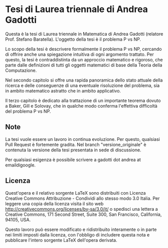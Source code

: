 Tesi di Laurea triennale di Andrea Gadotti
==========================================

Questa è la tesi di Laurea triennale in Matematica di Andrea Gadotti (relatore Prof. Stefano Baratella). L'oggetto della tesi è il problema P vs NP.

Lo scopo della tesi è descrivere formalmente il problema P vs NP, cercando di offrire anche una spiegazione intuitiva di ogni argomento trattato. Per questo, la tesi è contraddistinta da un approccio matematico e rigoroso, che parte dalle definizioni di tutti gli oggetti matematici di base della Teoria della Computazione.

Nel secondo capitolo si offre una rapida panoramica dello stato attuale della ricerca e delle conseguenze di una eventuale risoluzione del problema, sia in ambito matematico astratto che in ambito applicativo.

Il terzo capitolo è dedicato alla trattazione di un importante teorema dovuto a Baker, Gill e Solovay, che in qualche modo conferma l'effettiva difficoltà del problema P vs NP.



Note
----

La tesi vuole essere un lavoro in continua evoluzione. Per questo, qualsiasi Pull Request è fortemente gradita.
Nel branch "versione_originale" è contenuta la versione della tesi presentata in sede di discussione.

Per qualsiasi esigenza è possibile scrivere a gadotti dot andrea at emaildigoogle.


Licenza
-------

Quest'opera e il relativo sorgente LaTeX sono distribuiti con Licenza Creative Commons Attribuzione - Condividi allo stesso modo 3.0 Italia.
Per leggere una copia della licenza visita il sito web http://creativecommons.org/licenses/by-sa/3.0/it/ o spedisci una lettera a Creative Commons, 171 Second
Street, Suite 300, San Francisco, California, 94105, USA.

Questo lavoro può essere modificato e ridistribuito interamente o in parte nei limiti imposti dalla licenza, con l'obbligo di includere questa nota e pubblicare l'intero sorgente LaTeX dell'opera derivata.
